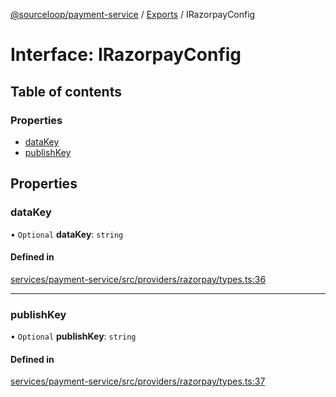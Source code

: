 [@sourceloop/payment-service](../README.md) / [Exports](../modules.md) / IRazorpayConfig

# Interface: IRazorpayConfig

## Table of contents

### Properties

- [dataKey](IRazorpayConfig.md#datakey)
- [publishKey](IRazorpayConfig.md#publishkey)

## Properties

### dataKey

• `Optional` **dataKey**: `string`

#### Defined in

[services/payment-service/src/providers/razorpay/types.ts:36](https://github.com/sourcefuse/loopback4-microservice-catalog/blob/d35fdb3f0/services/payment-service/src/providers/razorpay/types.ts#L36)

___

### publishKey

• `Optional` **publishKey**: `string`

#### Defined in

[services/payment-service/src/providers/razorpay/types.ts:37](https://github.com/sourcefuse/loopback4-microservice-catalog/blob/d35fdb3f0/services/payment-service/src/providers/razorpay/types.ts#L37)
